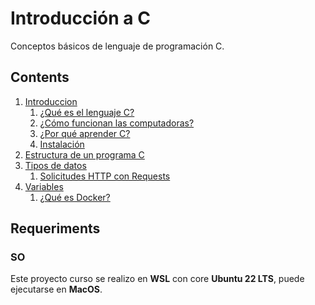 # Introducción a C

Conceptos básicos de lenguaje de programación C.

## Contents

1. [Introduccion](./01%20Introducción/)
    1. [¿Qué es el lenguaje C?](./01%20Introducción/Que-es-C.md)
    2. [¿Cómo funcionan las computadoras?](./01%20Introducción/Que-es-C.md#cómo-funcionan-las-computadoras)
    3. [¿Por qué aprender C?](./01%20Introducción/Que-es-C.md)
    4. [Instalación](./01%20Introducción/Que-es-C.md#instalación)
2. [Estructura de un programa C](./02%20Estructura%20de%20un%20programa%20C/Estructura-de-un-programa-C.md)
3. [Tipos de datos](./03%20Tipos%20de%20datos/)
    1. [Solicitudes HTTP con Requests](./)
4. [Variables](./)
    1. [¿Qué es Docker?](./)

## Requeriments

### SO

Este proyecto curso se realizo en **WSL** con core **Ubuntu 22 LTS**, puede ejecutarse en **MacOS**.
